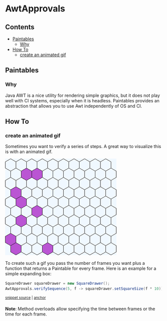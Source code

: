 <a id="top"></a>

# AwtApprovals

<!-- toc -->
## Contents

  * [Paintables](#paintables)
    * [Why](#why)
  * [How To](#how-to)
    * [create an animated gif](#create-an-animated-gif)<!-- endToc -->

## Paintables

### Why

Java AWT is a nice utility for rendering simple graphics, but it does not play well with CI systems,
especially when it is headless. Paintables provides an abstraction that allows you to use Awt
independently of OS and CI.

## How To

### create an animated gif

Sometimes you want to verify a series of steps. A great way to visualize this is with an animated
gif.

![Hexagonal Game of Life](https://github.com/isidore/HexGameOfLife/blob/master/src/test/java/org/gameoflife/hex/graphics/GameOfLifePanelTest.testCompellingSequence.approved.gif)

To create such a gif you pass the number of frames you want plus a function that returns a Paintable
for every frame. Here is an example for a simple expanding box:

<!-- snippet: SequencePaintables -->
<a id='snippet-sequencepaintables'></a>
```java
SquareDrawer squareDrawer = new SquareDrawer();
AwtApprovals.verifySequence(5, f -> squareDrawer.setSquareSize(f * 10));
```
<sup><a href='/approvaltests-tests/src/test/java/org/approvaltests/awt/ApprovalsTest.java#L48-L51' title='Snippet source file'>snippet source</a> | <a href='#snippet-sequencepaintables' title='Start of snippet'>anchor</a></sup>
<!-- endSnippet -->

**Note**: Method overloads allow specifying the time between frames or the time for each frame.



